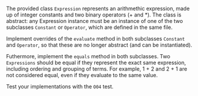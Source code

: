 
The provided class `Expression` represents an arithmethic expression,
made up of integer constants and two binary operators (+ and *). The
class is abstract: any Expression instance must be an instance of one
of the two subclasses `Constant` or `Operator`, which are defined in the
same file.

Implement overrides of the `evaluate` method in both subclasses
`Constant` and `Operator`, so that these are no longer abstract (and
can be instantiated).

Futhermore, implement the `equals` method in both subclasses. Two
`Expressions` should be equal if they represent the exact same
expression, including ordering and grouping of terms. For example,
1 + 2 and 2 + 1 are not considered equal, even if they evaluate to
the same value.

Test your implementations with the `O04` test.
